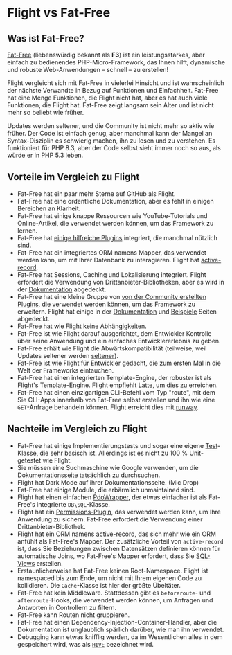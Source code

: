 # Flight vs Fat-Free

## Was ist Fat-Free?
[Fat-Free](https://fatfreeframework.com) (liebenswürdig bekannt als **F3**) ist ein leistungsstarkes, aber einfach zu bedienendes PHP-Micro-Framework, das Ihnen hilft, dynamische und robuste 
Web-Anwendungen – schnell – zu erstellen!

Flight vergleicht sich mit Fat-Free in vielerlei Hinsicht und ist wahrscheinlich der nächste Verwandte in Bezug auf Funktionen und Einfachheit. Fat-Free hat
eine Menge Funktionen, die Flight nicht hat, aber es hat auch viele Funktionen, die Flight hat. Fat-Free zeigt langsam sein Alter
und ist nicht mehr so beliebt wie früher.

Updates werden seltener, und die Community ist nicht mehr so aktiv wie früher. Der Code ist einfach genug, aber manchmal kann der Mangel an
Syntax-Disziplin es schwierig machen, ihn zu lesen und zu verstehen. Es funktioniert für PHP 8.3, aber der Code selbst sieht immer noch so aus, als würde er in
PHP 5.3 leben.

## Vorteile im Vergleich zu Flight

- Fat-Free hat ein paar mehr Sterne auf GitHub als Flight.
- Fat-Free hat eine ordentliche Dokumentation, aber es fehlt in einigen Bereichen an Klarheit.
- Fat-Free hat einige knappe Ressourcen wie YouTube-Tutorials und Online-Artikel, die verwendet werden können, um das Framework zu lernen.
- Fat-Free hat [einige hilfreiche Plugins](https://fatfreeframework.com/3.8/api-reference) integriert, die manchmal nützlich sind.
- Fat-Free hat ein integriertes ORM namens Mapper, das verwendet werden kann, um mit Ihrer Datenbank zu interagieren. Flight hat [active-record](/awesome-plugins/active-record).
- Fat-Free hat Sessions, Caching und Lokalisierung integriert. Flight erfordert die Verwendung von Drittanbieter-Bibliotheken, aber es wird in der [Dokumentation](/awesome-plugins) abgedeckt.
- Fat-Free hat eine kleine Gruppe von [von der Community erstellten Plugins](https://fatfreeframework.com/3.8/development#Community), die verwendet werden können, um das Framework zu erweitern. Flight hat einige in der [Dokumentation](/awesome-plugins) und [Beispiele](/examples) Seiten abgedeckt.
- Fat-Free hat wie Flight keine Abhängigkeiten.
- Fat-Free ist wie Flight darauf ausgerichtet, dem Entwickler Kontrolle über seine Anwendung und ein einfaches Entwicklererlebnis zu geben.
- Fat-Free erhält wie Flight die Abwärtskompatibilität (teilweise, weil Updates seltener werden [seltener](https://github.com/bcosca/fatfree/releases)).
- Fat-Free ist wie Flight für Entwickler gedacht, die zum ersten Mal in die Welt der Frameworks eintauchen.
- Fat-Free hat einen integrierten Template-Engine, der robuster ist als Flight's Template-Engine. Flight empfiehlt [Latte](/awesome-plugins/latte), um dies zu erreichen.
- Fat-Free hat einen einzigartigen CLI-Befehl vom Typ "route", mit dem Sie CLI-Apps innerhalb von Fat-Free selbst erstellen und ihn wie eine `GET`-Anfrage behandeln können. Flight erreicht dies mit [runway](/awesome-plugins/runway).

## Nachteile im Vergleich zu Flight

- Fat-Free hat einige Implementierungstests und sogar eine eigene [Test](https://fatfreeframework.com/3.8/test)-Klasse, die sehr basisch ist. Allerdings
  ist es nicht zu 100 % Unit-getestet wie Flight. 
- Sie müssen eine Suchmaschine wie Google verwenden, um die Dokumentationsseite tatsächlich zu durchsuchen.
- Flight hat Dark Mode auf ihrer Dokumentationsseite. (Mic Drop)
- Fat-Free hat einige Module, die erbärmlich unmaintained sind.
- Flight hat einen einfachen [PdoWrapper](/learn/pdo-wrapper), der etwas einfacher ist als Fat-Free's integrierte `DB\SQL`-Klasse.
- Flight hat ein [Permissions-Plugin](/awesome-plugins/permissions), das verwendet werden kann, um Ihre Anwendung zu sichern. Fat-Free erfordert die Verwendung 
  einer Drittanbieter-Bibliothek.
- Flight hat ein ORM namens [active-record](/awesome-plugins/active-record), das sich mehr wie ein ORM anfühlt als Fat-Free's Mapper.
  Der zusätzliche Vorteil von `active-record` ist, dass Sie Beziehungen zwischen Datensätzen definieren können für automatische Joins, wo Fat-Free's Mapper
  erfordert, dass Sie [SQL-Views](https://fatfreeframework.com/3.8/databases#ProsandCons) erstellen.
- Erstaunlicherweise hat Fat-Free keinen Root-Namespace. Flight ist namespaced bis zum Ende, um nicht mit Ihrem eigenen Code zu kollidieren.
  Die `Cache`-Klasse ist hier der größte Übeltäter.
- Fat-Free hat kein Middleware. Stattdessen gibt es `beforeroute`- und `afterroute`-Hooks, die verwendet werden können, um Anfragen und Antworten in Controllern zu filtern.
- Fat-Free kann Routen nicht gruppieren.
- Fat-Free hat einen Dependency-Injection-Container-Handler, aber die Dokumentation ist unglaublich spärlich darüber, wie man ihn verwendet.
- Debugging kann etwas knifflig werden, da im Wesentlichen alles in dem gespeichert wird, was als [`HIVE`](https://fatfreeframework.com/3.8/quick-reference) bezeichnet wird.